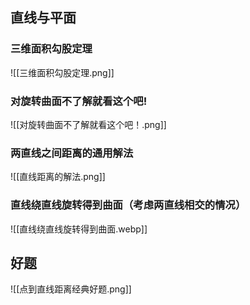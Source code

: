 

## 直线与平面

### 三维面积勾股定理
![[三维面积勾股定理.png]]


### 对旋转曲面不了解就看这个吧!
![[对旋转曲面不了解就看这个吧！.png]]

### 两直线之间距离的通用解法
![[直线距离的解法.png]]

### 直线绕直线旋转得到曲面（考虑两直线相交的情况）
![[直线绕直线旋转得到曲面.webp]]

## 好题
![[点到直线距离经典好题.png]]
